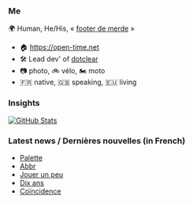 ### Me

🌍 Human, He/His, « [footer de merde](https://open-time.net/post/2013/07/17/La-veritable-histoire-du-Footer-de-merde-) » 
* 🏠 https://open-time.net 
* 🛠️ Lead dev' of [dotclear](https://git.dotclear.org/dev/dotclear)
* 📷 photo, 🚲 vélo, 🏍️ moto 
* 🇫🇷 native, 🇬🇧 speaking, 🇪🇺 living

### Insights

[![GitHub Stats](https://github-readme-stats-sigma-five.vercel.app/api?username=franck-paul)](https://github.com/franck-paul)

### Latest news / Dernières nouvelles (in French)

<!-- BLOG-POST-LIST:START -->
- [Palette](https://open-time.net/post/2024/01/17/Palette)
- [Abbr](https://open-time.net/post/2024/01/16/Abbr)
- [Jouer un peu](https://open-time.net/post/2024/01/15/Jouer-un-peu)
- [Dix ans](https://open-time.net/post/2024/01/14/Dix-ans)
- [Coïncidence](https://open-time.net/post/2024/01/13/Coincidence)
<!-- BLOG-POST-LIST:END -->
